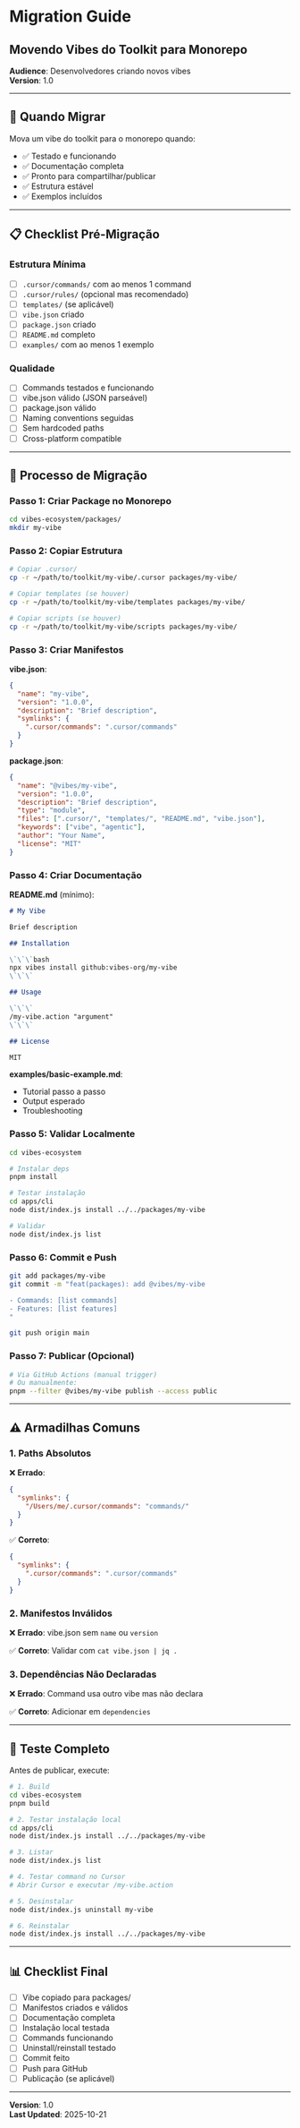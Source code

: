 # Migration Guide
## Movendo Vibes do Toolkit para Monorepo

**Audience**: Desenvolvedores criando novos vibes  
**Version**: 1.0

---

## 🎯 Quando Migrar

Mova um vibe do toolkit para o monorepo quando:

- ✅ Testado e funcionando
- ✅ Documentação completa
- ✅ Pronto para compartilhar/publicar
- ✅ Estrutura estável
- ✅ Exemplos incluídos

---

## 📋 Checklist Pré-Migração

### Estrutura Mínima

- [ ] `.cursor/commands/` com ao menos 1 command
- [ ] `.cursor/rules/` (opcional mas recomendado)
- [ ] `templates/` (se aplicável)
- [ ] `vibe.json` criado
- [ ] `package.json` criado
- [ ] `README.md` completo
- [ ] `examples/` com ao menos 1 exemplo

### Qualidade

- [ ] Commands testados e funcionando
- [ ] vibe.json válido (JSON parseável)
- [ ] package.json válido
- [ ] Naming conventions seguidas
- [ ] Sem hardcoded paths
- [ ] Cross-platform compatible

---

## 🚀 Processo de Migração

### Passo 1: Criar Package no Monorepo

```bash
cd vibes-ecosystem/packages/
mkdir my-vibe
```

### Passo 2: Copiar Estrutura

```bash
# Copiar .cursor/
cp -r ~/path/to/toolkit/my-vibe/.cursor packages/my-vibe/

# Copiar templates (se houver)
cp -r ~/path/to/toolkit/my-vibe/templates packages/my-vibe/

# Copiar scripts (se houver)
cp -r ~/path/to/toolkit/my-vibe/scripts packages/my-vibe/
```

### Passo 3: Criar Manifestos

**vibe.json**:
```json
{
  "name": "my-vibe",
  "version": "1.0.0",
  "description": "Brief description",
  "symlinks": {
    ".cursor/commands": ".cursor/commands"
  }
}
```

**package.json**:
```json
{
  "name": "@vibes/my-vibe",
  "version": "1.0.0",
  "description": "Brief description",
  "type": "module",
  "files": [".cursor/", "templates/", "README.md", "vibe.json"],
  "keywords": ["vibe", "agentic"],
  "author": "Your Name",
  "license": "MIT"
}
```

### Passo 4: Criar Documentação

**README.md** (mínimo):
```markdown
# My Vibe

Brief description

## Installation

\`\`\`bash
npx vibes install github:vibes-org/my-vibe
\`\`\`

## Usage

\`\`\`
/my-vibe.action "argument"
\`\`\`

## License

MIT
```

**examples/basic-example.md**:
- Tutorial passo a passo
- Output esperado
- Troubleshooting

### Passo 5: Validar Localmente

```bash
cd vibes-ecosystem

# Instalar deps
pnpm install

# Testar instalação
cd apps/cli
node dist/index.js install ../../packages/my-vibe

# Validar
node dist/index.js list
```

### Passo 6: Commit e Push

```bash
git add packages/my-vibe
git commit -m "feat(packages): add @vibes/my-vibe

- Commands: [list commands]
- Features: [list features]
"

git push origin main
```

### Passo 7: Publicar (Opcional)

```bash
# Via GitHub Actions (manual trigger)
# Ou manualmente:
pnpm --filter @vibes/my-vibe publish --access public
```

---

## ⚠️ Armadilhas Comuns

### 1. Paths Absolutos

❌ **Errado**:
```json
{
  "symlinks": {
    "/Users/me/.cursor/commands": "commands/"
  }
}
```

✅ **Correto**:
```json
{
  "symlinks": {
    ".cursor/commands": ".cursor/commands"
  }
}
```

### 2. Manifestos Inválidos

❌ **Errado**: vibe.json sem `name` ou `version`

✅ **Correto**: Validar com `cat vibe.json | jq .`

### 3. Dependências Não Declaradas

❌ **Errado**: Command usa outro vibe mas não declara

✅ **Correto**: Adicionar em `dependencies`

---

## 🧪 Teste Completo

Antes de publicar, execute:

```bash
# 1. Build
cd vibes-ecosystem
pnpm build

# 2. Testar instalação local
cd apps/cli
node dist/index.js install ../../packages/my-vibe

# 3. Listar
node dist/index.js list

# 4. Testar command no Cursor
# Abrir Cursor e executar /my-vibe.action

# 5. Desinstalar
node dist/index.js uninstall my-vibe

# 6. Reinstalar
node dist/index.js install ../../packages/my-vibe
```

---

## 📊 Checklist Final

- [ ] Vibe copiado para packages/
- [ ] Manifestos criados e válidos
- [ ] Documentação completa
- [ ] Instalação local testada
- [ ] Commands funcionando
- [ ] Uninstall/reinstall testado
- [ ] Commit feito
- [ ] Push para GitHub
- [ ] Publicação (se aplicável)

---

**Version**: 1.0  
**Last Updated**: 2025-10-21


